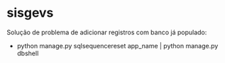 # sisgevs

Solução de problema de adicionar registros com banco já populado:
- python manage.py sqlsequencereset app_name | python manage.py dbshell
